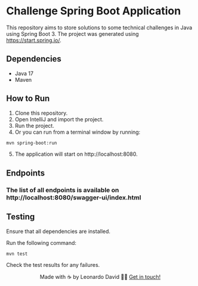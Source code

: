 # Challenge Spring Boot Application

This repository aims to store solutions to some technical challenges in Java using Spring Boot 3. 
The project was generated using https://start.spring.io/.

## Dependencies

- Java 17
- Maven

## How to Run

1. Clone this repository.
2. Open IntelliJ and import the project.
3. Run the project.
4. Or you can run from a terminal window by running:

```bash
mvn spring-boot:run
```

5. The application will start on http://localhost:8080.

## Endpoints

### The list of all endpoints is available on http://localhost:8080/swagger-ui/index.html

## Testing
Ensure that all dependencies are installed.

Run the following command:

```bash
mvn test
```
Check the test results for any failures.

<div style="text-align: center;">
<p>Made with ☕ by Leonardo David 👋🏻 <a href="https://www.linkedin.com/in/leondavidtb/">Get in touch!</a></p>
</div>